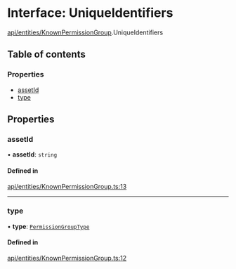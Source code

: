 # Interface: UniqueIdentifiers

[api/entities/KnownPermissionGroup](../wiki/api.entities.KnownPermissionGroup).UniqueIdentifiers

## Table of contents

### Properties

- [assetId](../wiki/api.entities.KnownPermissionGroup.UniqueIdentifiers#assetid)
- [type](../wiki/api.entities.KnownPermissionGroup.UniqueIdentifiers#type)

## Properties

### assetId

• **assetId**: `string`

#### Defined in

[api/entities/KnownPermissionGroup.ts:13](https://github.com/PolymeshAssociation/polymesh-sdk/blob/8a9e72221/src/api/entities/KnownPermissionGroup.ts#L13)

___

### type

• **type**: [`PermissionGroupType`](../wiki/api.entities.types.PermissionGroupType)

#### Defined in

[api/entities/KnownPermissionGroup.ts:12](https://github.com/PolymeshAssociation/polymesh-sdk/blob/8a9e72221/src/api/entities/KnownPermissionGroup.ts#L12)
